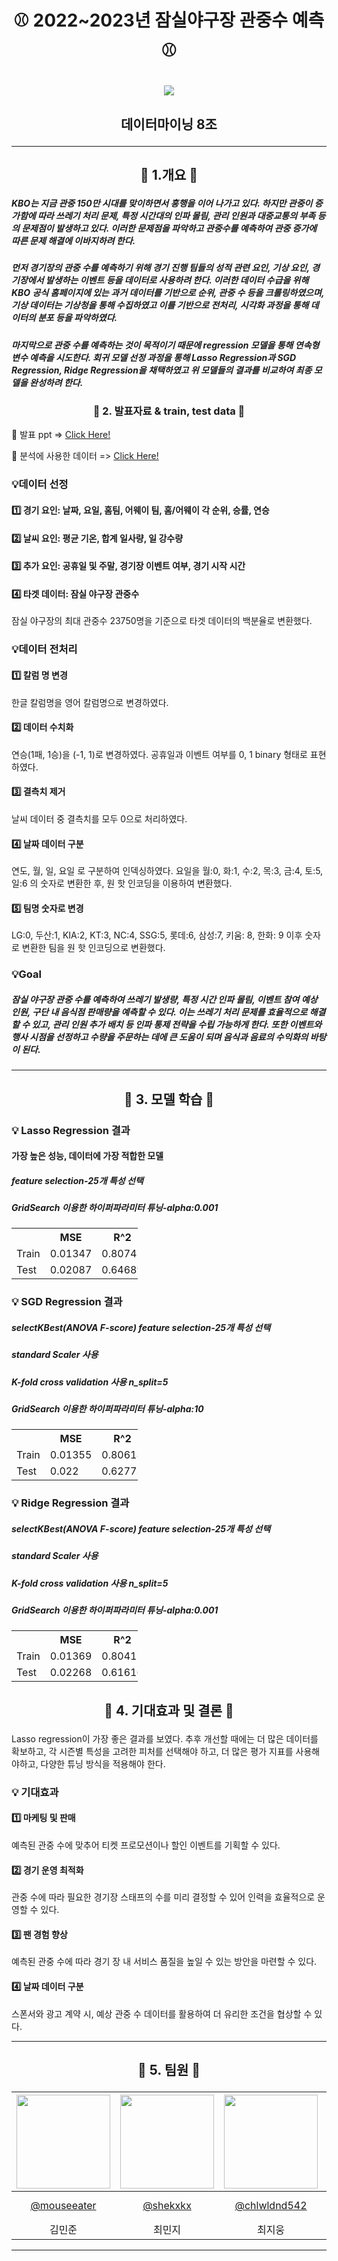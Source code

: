  # <p align="center"> ⚾ 2022~2023년 잠실야구장 관중수 예측 ⚾ </p>
 
<p align="center">
  <img src="https://github.com/sally7788/Baseball-datamining-/assets/143007050/07ac414c-c19b-4b93-b228-f72f0b1519b6">
</p>

 ## <p align="center"> 데이터마이닝 8조  </p>

 ---
 
 ## <p align="center"> 🔔 1.개요 🔔 </p>

##### KBO는 지금 관중 150만 시대를 맞이하면서 흥행을 이어 나가고 있다. 하지만 관중이 증가함에 따라 쓰레기 처리 문제, 특정 시간대의 인파 몰림, 관리 인원과 대중교통의 부족 등의 문제점이 발생하고 있다. 이러한 문제점을 파악하고 관중수를 예측하여 관중 증가에 따른 문제 해결에 이바지하려 한다. 
##### 먼저 경기장의 관중 수를 예측하기 위해 경기 진행 팀들의 성적 관련 요인, 기상 요인, 경기장에서 발생하는 이벤트 등을 데이터로 사용하려 한다. 이러한 데이터 수급을 위해 KBO 공식 홈페이지에 있는 과거 데이터를 기반으로 순위, 관중 수 등을 크롤링하였으며, 기상 데이터는 기상청을 통해 수집하였고 이를 기반으로 전처리, 시각화 과정을 통해 데이터의 분포 등을 파악하였다.  
##### 마지막으로 관중 수를 예측하는 것이 목적이기 때문에 regression 모델을 통해 연속형 변수 예측을 시도한다. 회귀 모델 선정 과정을 통해 Lasso Regression과 SGD Regression, Ridge Regression을 채택하였고 위 모델들의 결과를 비교하여 최종 모델을 완성하려 한다.

### <p align="center"> 🔔 2. 발표자료 & train, test data 🔔  </p>
📌 발표 ppt => [Click Here!](https://drive.google.com/file/d/16ybDA9SlLMb0zYxi8NOKv1KtnPCqrZwh/view?usp=sharing)

📌 분석에 사용한 데이터 => [Click Here!](https://drive.google.com/file/d/1AcNk-mEE3DN4pKmjd5q9in9jdaVVeqv8/view?usp=sharing)

### 💡데이터 선정 
#### 1️⃣ 경기 요인: 날짜, 요일, 홈팀, 어웨이 팀, 홈/어웨이 각 순위, 승률, 연승
#### 2️⃣ 날씨 요인: 평균 기온, 합계 일사량, 일 강수량 
#### 3️⃣ 추가 요인: 공휴일 및 주말, 경기장 이벤트 여부, 경기 시작 시간 
#### 4️⃣ 타겟 데이터: 잠실 야구장 관중수 
잠실 야구장의 최대 관중수 23750명을 기준으로 타겟 데이터의 백분율로 변환했다. 

### 💡데이터 전처리 
 #### 1️⃣ 칼럼 명 변경 
 한글 칼럼명을 영어 칼럼명으로 변경하였다. 

#### 2️⃣ 데이터 수치화  
연승(1패, 1승)을 (-1, 1)로 변경하였다. 공휴일과 이벤트 여부를 0, 1 binary 형태로 표현하였다. 

#### 3️⃣ 결측치 제거 
날씨 데이터 중 결측치를 모두 0으로 처리하였다. 
#### 4️⃣ 날짜 데이터 구분 
연도, 월, 일, 요일 로 구분하여 인덱싱하였다. 요일을 월:0, 화:1, 수:2, 목:3, 금:4, 토:5, 일:6 의 숫자로 변환한 후, 원 핫 인코딩을 이용하여 변환했다.
#### 5️⃣ 팀명 숫자로 변경 
LG:0, 두산:1, KIA:2, KT:3, NC:4, SSG:5, 롯데:6, 삼성:7, 키움: 8, 한화: 9 
이후 숫자로 변환한 팀을 원 핫 인코딩으로 변환했다.
  
  
### 💡Goal

##### 잠실 야구장 관중 수를 예측하여 쓰레기 발생량, 특정 시간 인파 몰림, 이벤트 참여 예상 인원, 구단 내 음식점 판매량을 예측할 수 있다. 이는 쓰레기 처리 문제를 효율적으로 해결할 수 있고, 관리 인원 추가 배치 등 인파 통제 전략을 수립 가능하게 한다. 또한 이벤트와 행사 시점을 선정하고 수량을 주문하는 데에 큰 도움이 되며 음식과 음료의 수익화의 바탕이 된다. 
---

## <p align="center"> 🔔 3. 모델 학습 🔔  </p>

### 💡 Lasso Regression  결과
#### 가장 높은 성능, 데이터에 가장 적합한 모델 
##### feature selection-25개 특성 선택 
##### GridSearch 이용한 하이퍼파라미터 튜닝-alpha:0.001
<table style="width: 40%;">
  <tr>
   <td> </td> <th style="text-align: center;"> MSE</th> <th style="text-align: center;"> R^2 </th> <th style="text-align: center;"> RMSE </th>
  </tr>
 <tr> 
  <td> Train </td> <td> 0.01347</td> <td> 0.80742</td> <td> 0.11605</td>
 </tr>
 <tr> 
  <td> Test </td> <td> 0.02087</td> <td> 0.64689</td> <td> 0.14446</td>
 </tr>
</table>

### 💡 SGD Regression  결과
##### selectKBest(ANOVA F-score) feature selection-25개 특성 선택
##### standard Scaler 사용 
##### K-fold cross validation 사용 n_split=5
##### GridSearch 이용한 하이퍼파라미터 튜닝-alpha:10
<table style="width: 40%;">
  <tr>
   <td> </td> <th style="text-align: center;"> MSE</th> <th style="text-align: center;"> R^2 </th> <th style="text-align: center;"> RMSE </th>
  </tr>
 <tr> 
  <td> Train </td> <td> 0.01355</td> <td> 0.80618</td> <td> 0.11642</td>
 </tr>
 <tr> 
  <td> Test </td> <td> 0.022 </td> <td> 0.62773</td> <td> 0.14832</td>
 </tr>
</table>

### 💡 Ridge Regression  결과
##### selectKBest(ANOVA F-score) feature selection-25개 특성 선택
##### standard Scaler 사용 
##### K-fold cross validation 사용 n_split=5
##### GridSearch 이용한 하이퍼파라미터 튜닝-alpha:0.001
<table style="width: 40%;">
  <tr>
   <td> </td> <th style="text-align: center;"> MSE</th> <th style="text-align: center;"> R^2 </th> <th style="text-align: center;"> RMSE </th>
  </tr>
 <tr> 
  <td> Train </td> <td> 0.01369</td> <td> 0.80417</td> <td> 0.11702</td>
 </tr>
 <tr> 
  <td> Test </td> <td> 0.02268</td> <td> 0.61616</td> <td> 0.15061</td>
 </tr>
</table>

## <p align="center"> 🔔 4. 기대효과 및 결론 🔔  </p>
Lasso regression이 가장 좋은 결과를 보였다. 추후 개선할 때에는 더 많은 데이터를 확보하고, 각 시즌별 특성을 고려한 피처를 선택해야 하고, 더 많은 평가 지표를 사용해야하고, 다양한 튜닝 방식을 적용해야 한다. 

### 💡 기대효과
 #### 1️⃣ 마케팅 및 판매 
 예측된 관중 수에 맞추어 티켓 프로모션이나 할인 이벤트를 기획할 수 있다. 

#### 2️⃣ 경기 운영 최적화 
관중 수에 따라 필요한 경기장 스태프의 수를 미리 결정할 수 있어 인력을 효율적으로 운영할 수 있다. 

#### 3️⃣ 팬 경험 향상 
예측된 관중 수에 따라 경기 장 내 서비스 품질을 높일 수 있는 방안을 마련할 수 있다. 
#### 4️⃣ 날짜 데이터 구분 
스폰서와 광고 계약 시, 예상 관중 수 데이터를 활용하여 더 유리한 조건을 협상할 수 있다. 

---

## <p align="center"> 🔔 5. 팀원 🔔  </p>


|<img src="https://avatars.githubusercontent.com/u/62709976?v=4" width="150" height="150"/>|<img src="https://avatars.githubusercontent.com/u/138552558?v=4" width="150" height="150"/>|<img src="https://avatars.githubusercontent.com/u/70998377?v=4" width="150" height="150"/>|<img src="https://avatars.githubusercontent.com/u/143007050?v=4" width="150" height="150"/>|
|:-:|:-:|:-:|:-:|
|[@mouseeater](https://github.com/mouseeater)|[@shekxkx](https://github.com/shekxkx)|[@chlwldnd542](https://github.com/chlwldnd542)|yunjoo<br/>[@sally7788](https://github.com/sally7788)|
김민준|최민지|최지웅|강연주 
---




